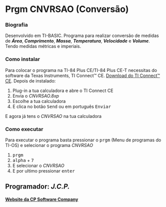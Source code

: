 <h1>Prgm CNVRSAO (Conversão)</h1>

<h3>Biografia</h3>

<p>Desenvolvido em TI-BASIC. Programa para realizar conversão de medidas de <strong><em>Área</em></strong>, <strong><em>Comprimento</em></strong>, <strong><em>Massa</em></strong>, <strong><em>Temperatura</em></strong>, <strong><em>Velocidade</em></strong> e <strong><em>Volume</em></strong>. Tendo medidas métricas e imperiais.</p>

<h3>Como instalar</h3>

<p>Para colocar o programa na TI-84 Plus CE/TI-84 Plus CE-T necessitas do software da Texas Instruments, TI Connect™ CE. <a href="https://education.ti.com/pt/produtos/computer-software/ti-connect-ce-sw"> Download do TI Connect™ CE</a>. Depois de instalado:
<ol>
     <li>Plug-in a tua calculadora e abre o TI Connect CE</li>
     <li>Envia o <em>CNVRSAO.8xp</em></li>
     <li>Escolhe a tua calculadora</li>
     <li>E clica no botão <kbd>Send</kbd> ou em português <kbd>Enviar</kbd></li>
</ol>

<p> E agora já tens o <em>CNVRSAO</em> na tua calculadora</p>

<h3>Como executar</h3>

<p> Para executar o programa basta pressionar o <kbd>prgm</kbd> (Menu de programas do TI-OS) e selecionar o programa <em>CNVRSAO</em></p>

<ol>
     <li><kbd>prgm</kbd></li>
     <li><kbd>alpha</kbd> + <kbd>7</kbd></li>
     <li>E selecionar o <em>CNVRSAO</em></li>
     <li>E por ultimo pressionar <kbd>enter</kbd></li>
</ol>

<h2>Programador: <strong><em>J.C.P.</em></strong></h2>

<h4><a href="https://cpsoftwarecompany.epizy.com">Website da CP Software Company</a></h4>
